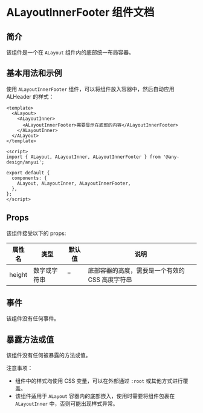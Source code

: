 # ALayoutInnerFooter 组件文档

## 简介

该组件是一个在 `ALayout` 组件内的底部统一布局容器。

## 基本用法和示例

使用 `ALayoutInnerFooter` 组件，可以将组件放入容器中，然后自动应用 ALHeader 的样式：

```vue
<template>
  <ALayout>
    <ALayoutInner>
      <ALayoutInnerFooter>需要显示在底部的内容</ALayoutInnerFooter>
    </ALayoutInner>
  </ALayout>
</template>

<script>
import { ALayout, ALayoutInner, ALayoutInnerFooter } from '@any-design/anyui';

export default {
  components: {
    ALayout, ALayoutInner, ALayoutInnerFooter,
  },
};
</script>
```

## Props

该组件接受以下的 props:

| 属性名 | 类型 | 默认值 | 说明                                                              |
| ------ | ---- | ------ | ----------------------------------------------------------------- |
| height | 数字或字符串 | '' | 底部容器的高度，需要是一个有效的 CSS 高度字符串          |

## 事件

该组件没有任何事件。

## 暴露方法或值

该组件没有任何被暴露的方法或值。

注意事项：

- 组件中的样式均使用 CSS 变量，可以在外部通过 `:root` 或其他方式进行覆盖。
- 该组件适用于 `ALayout` 容器内的底部嵌入，使用时需要将组件包裹在 `ALayoutInner` 中，否则可能出现样式异常。